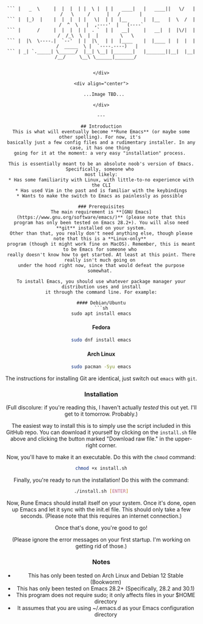 <div align="center">
  
``` .______       __    __  .__   __.  _______     _______ .___  ___.      ___       ______     _______.
``` |   _  \     |  |  |  | |  \ |  | |   ____|   |   ____||   \/   |     /   \     /      |   /       |
``` |  |_)  |    |  |  |  | |   \|  | |  |__      |  |__   |  \  /  |    /  ^  \   |  ,----'  |   (----`
``` |      /     |  |  |  | |  . `  | |   __|     |   __|  |  |\/|  |   /  /_\  \  |  |        \   \    
``` |  |\  \----.|  `--'  | |  |\   | |  |____    |  |____ |  |  |  |  /  _____  \ |  `----.----)   |   
``` | _| `._____| \______/  |__| \__| |_______|   |_______||__|  |__| /__/     \__\ \______|_______/    
                                                                                                    

</div>

<div align="center">

  ...Image TBD...
  
</div>

---

## Introduction
This is what will eventually become **Rune Emacs** (or maybe some other spelling). For now, it's 
basically just a few config files and a rudimentary installer. In any case, it has one thing 
going for it at the moment: a very easy "installation" process. 

This is essentially meant to be an absolute noob's version of Emacs. Specifically, someone who 
most likely:
* Has some familiarity with Linux, with little-to-no experience with the CLI
* Has used Vim in the past and is familiar with the keybindings
* Wants to make the switch to Emacs as painlessly as possible 

### Prerequisites
The main requirement is **[GNU Emacs](https://www.gnu.org/software/emacs/)** (please note that this
program has only been tested on Emacs 28.2+). You will also need **git** installed on your system.
Other than that, you really don't need anything else, though please note that this is a **Linux-only** 
program (though it might work fine on MacOS). Remember, this is meant to be Emacs for someone who 
really doesn't know how to get started. At least at this point. There really isn't much going on 
under the hood right now, since that would defeat the purpose somewhat. 

To install Emacs, you should use whatever package manager your distribution uses and install
it through the command line. For example:

#### Debian/Ubuntu
```sh
sudo apt install emacs
```

#### Fedora
```sh
sudo dnf install emacs
```

#### Arch Linux
```sh
sudo pacman -Syu emacs
```

The instructions for installing Git are identical, just switch out ```emacs``` with ```git```.

### Installation
(Full discolure: if you're reading this, I haven't actually *tested* this out yet. I'll get 
to it tomorrow. Probably.)

The easiest way to install this is to simply use the script included in this GitHub repo. You 
can download it yourself by clicking on the ```install.sh``` file above and clicking the button 
marked "Download raw file." in the upper-right corner. 

Now, you'll have to make it an executable. Do this with the ```chmod``` command:
```sh
chmod +x install.sh
```

Finally, you're ready to run the installation! Do this with the command:
```sh
./install.sh [ENTER]
```

Now, Rune Emacs should install itself on your system. Once it's done, open up Emacs and let
it sync with the init.el file. This should only take a few seconds. (Please note that this
requires an internet connection.) 

Once that's done, you're good to go!

(Please ignore the error messages on your first startup. I'm working on getting rid of those.)

### Notes
* This has only been tested on Arch Linux and Debian 12 Stable (Bookworm)
* This has only been tested on Emacs 28.2+ (Specifically, 28.2 and 30.1)
* This program does not require sudo; it only affects files in your $HOME directory
* It assumes that you are using ~/.emacs.d as your Emacs configuration directory  

